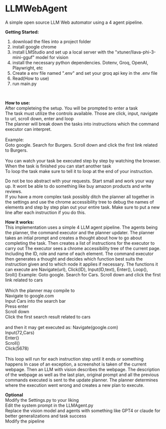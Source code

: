 # LLMWebAgent
A simple open source LLM Web automator using a 4 agent pipeline.

**Getting Started:**
<br>
1. download the files into a project folder<br>
2. install google chrome<br>
3. install LMStudio and set up a local server with the "xtuner/llava-phi-3-mini-gguf" model for vision<br>
4. install the necessary python dependencies. Dotenv, Groq, OpenAI, Playwright, etc<br>
5. Create a env file named ".env" and set your groq api key in the .env file<br>
6. Read(How to use)<br>
7. run main.py<br>
<br>

**How to use:**
<br>
After completeing the setup. You will be prompted to enter a task<br>
The task must utilize the controls available. Those are click, input, navigate to url, scroll down, enter and loop<br>
The planner will break down the tasks into instructions which the command executor can interpret.<br><br>
Example:<br>
Goto google. Search for Burgers. Scroll down and click the first link related to Burgers.<br>
<br>
You can watch your task be executed step by step by watching the browser.<br>
When the task is finished you can start another task<br>
To loop the task make sure to tell it to loop at the end of your instruction.<br>

Do not be too abstract with your requests. Start small and work your way up. It wont be able to do something like buy amazon products and write reviews.<br>
If you have a more complex task possibly ditch the planner all together in the settings and use the chrome accessibility tree to debug the names of elements and 
step by step plan out your entire task. Make sure to put a new line after each instruction if you do this.<br>


**How it works:** <br>
This implementation uses a simple 4 LLM agent pipeline. The agents being the planner, the command executor and the planner updater.
The planner takes an intial prompt and creates a thought about how to go about completing the task. Then creates a list of instructions for the executor to carry out
The executor sees a chrome accessibility tree of the current page. Including the ID, role and name of each element. The command executor then generates a thought 
and decides which function best suits the instruction given and to which node it applies if necessary.
The functions it can execute are Navigate(url), Click(ID), Input(ID,text), Enter(), Loop(), Sroll()
Example:
Goto google. Search for Cars. Scroll down and click the first link related to cars
<br><br>
Which the planner may compile to<br>
Navigate to google.com<br>
Input Cars into the search bar<br>
Press enter<br>
Scroll down<br>
Click the first search result related to cars<br>
<br>
and then it may get executed as:
Navigate(google.com)<br>
Input(72,Cars)<br>
Enter()<br>
Scroll()<br>
Click(5678)<br><br>
This loop will run for each instruction step until it ends or something happens
In case of an exception, a screenshot is taken of the current webpage. Then an LLM with vision describes the webpage.
The description of the webpage as well as the last plan, original prompt and all the previous commands executed is sent to the update planner. The planner determines where the execution went wrong and creates a new plan to execute.
<br>

**Optional** <br>
Modify the Settings.py to your liking<br>
Edit the system prompt in the LLMAgent.py<br>
Replace the vision model and agents with something like GPT4 or claude for better generalizations and task success<br>
Modify the pipeline<br>
